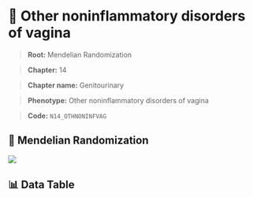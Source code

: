 # 🧪 Other noninflammatory disorders of vagina

> **Root:** Mendelian Randomization

> **Chapter:** 14  

> **Chapter name:** Genitourinary

> **Phenotype:** Other noninflammatory disorders of vagina  

> **Code:** `N14_OTHNONINFVAG`

## 🧬 Mendelian Randomization  

<img src="/MR/Figures/Forward/N14_OTHNONINFVAG.png"/>

## 📊 Data Table

<CsvTableMRF src="/MR/Data/Forward/N14_OTHNONINFVAG.csv"/>
